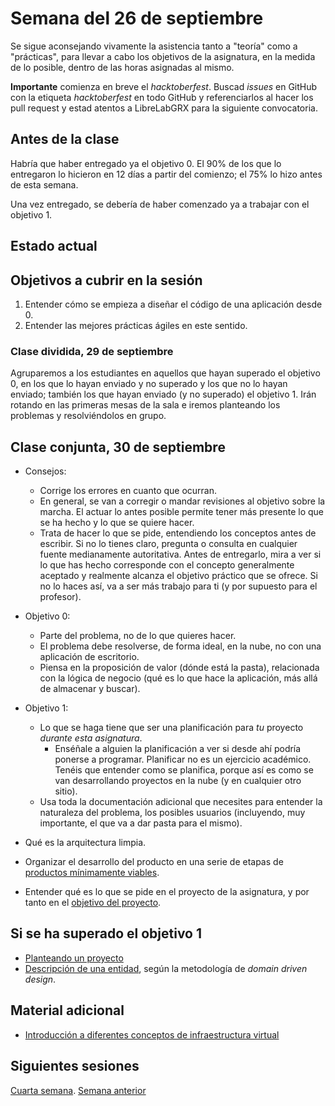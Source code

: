 # Semana del 26 de septiembre

Se sigue aconsejando
vivamente la asistencia tanto a "teoría" como a "prácticas", para llevar a cabo
los objetivos de la asignatura, en la medida de lo posible, dentro de las horas
asignadas al mismo.

**Importante** comienza en breve el *hacktoberfest*. Buscad *issues* en GitHub con la
etiqueta *hacktoberfest* en todo GitHub y referenciarlos al hacer los
pull request y estad atentos a LibreLabGRX para la siguiente convocatoria.

## Antes de la clase

Habría que haber entregado ya el objetivo 0. El 90% de los que lo entregaron lo
hicieron en 12 días a partir del comienzo; el 75% lo hizo antes de esta semana.

Una vez entregado, se debería de haber comenzado ya a trabajar con el objetivo 1.

## Estado actual


## Objetivos a cubrir en la sesión

1. Entender cómo se empieza a diseñar el código de una aplicación desde 0.
2. Entender las mejores prácticas ágiles en este sentido.

### Clase dividida, 29 de septiembre

Agruparemos a los estudiantes en aquellos que hayan superado el objetivo 0, en
  los que lo hayan enviado y no superado y los que no lo hayan enviado; también
  los que hayan enviado (y no superado) el objetivo 1. Irán
  rotando en las primeras mesas de la sala e iremos planteando los problemas y
  resolviéndolos en grupo.


## Clase conjunta, 30 de septiembre

* Consejos:
  * Corrige los errores en cuanto que ocurran.
  * En general, se van a corregir o mandar revisiones al objetivo sobre la
    marcha. El actuar lo antes posible permite tener más presente lo que se ha
    hecho y lo que se quiere hacer.
  * Trata de hacer lo que se pide, entendiendo los conceptos antes de escribir. Si no lo tienes claro,
    pregunta o consulta en cualquier fuente medianamente autoritativa. Antes de
    entregarlo, mira a ver si lo que has hecho corresponde con el concepto
    generalmente aceptado y realmente alcanza el objetivo práctico que se
    ofrece. Si no lo haces así, va a ser más trabajo para ti (y por supuesto
    para el profesor).
* Objetivo 0:
  * Parte del problema, no de lo que quieres hacer.
  * El problema debe resolverse, de forma ideal, en la nube, no con una aplicación de escritorio.
  * Piensa en la proposición de valor (dónde está la pasta), relacionada con la lógica de negocio (qué es lo que hace la aplicación, más allá de almacenar y buscar).
* Objetivo 1:
  * Lo que se haga tiene que ser una planificación para *tu* proyecto *durante
    esta asignatura*.
    * Enséñale a alguien la planificación a ver si desde ahí podría ponerse a
      programar. Planificar no es un ejercicio académico. Tenéis que entender
      como se planifica, porque así es como se van desarrollando proyectos en la
      nube (y en cualquier otro sitio).
  * Usa toda la documentación adicional que necesites para entender la
    naturaleza del problema, los posibles usuarios (incluyendo, muy importante,
    el que va a dar pasta para el mismo).

* Qué es la arquitectura limpia.
* Organizar el desarrollo del producto en una serie de etapas de [productos
  mínimamente viables](https://jj.github.io/IV/preso/pmv.html).
* Entender qué es lo que se pide en el proyecto de la asignatura, y
  por tanto en el
  [objetivo del
  proyecto](http://jj.github.io/IV/documentos/proyecto/1.Infraestructura).


## Si se ha superado el objetivo 1

* [Planteando un proyecto](https://jj.github.io/curso-tdd/temas/ddd.html)
* [Descripción de una
  entidad](https://jj.github.io/IV/documentos/proyecto/2.Entidad), según la
  metodología de *domain driven design*.

## Material adicional

* [Introducción a diferentes conceptos de infraestructura virtual](http://jj.github.io/IV/documentos/temas/Intro_concepto_y_soporte_fisico)

## Siguientes sesiones

[Cuarta semana](semana-04.md). [Semana anterior](semana-02.md)

